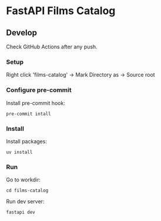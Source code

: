 # FastAPI Films Catalog

## Develop

Check GitHub Actions after any push.

### Setup

Right click 'films-catalog' -> Mark Directory as -> Source root

### Configure pre-commit

Install pre-commit hook:
```shell
pre-commit intall
```


### Install

Install packages:
```shell
uv install
```

### Run

Go to workdir:
```shell
cd films-catalog
```

Run dev server:
```shell
fastapi dev
```

